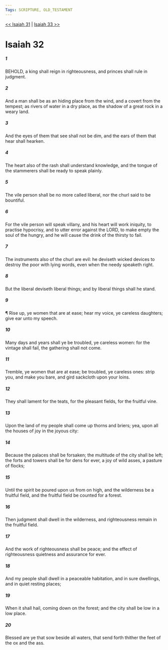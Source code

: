 ```yaml
---
Tags: SCRIPTURE, OLD_TESTAMENT
---
```


[<< Isaiah 31](OLD_TESTAMENT/23_Isaiah/Isaiah_31.md) | [Isaiah 33 >>](OLD_TESTAMENT/23_Isaiah/Isaiah_33.md)

# Isaiah 32

##### 1
 BEHOLD, a king shall reign in righteousness, and princes shall rule in judgment.
##### 2
 And a man shall be as an hiding place from the wind, and a covert from the tempest; as rivers of water in a dry place, as the shadow of a great rock in a weary land.
##### 3
 And the eyes of them that see shall not be dim, and the ears of them that hear shall hearken.
##### 4
 The heart also of the rash shall understand knowledge, and the tongue of the stammerers shall be ready to speak plainly.
##### 5
 The vile person shall be no more called liberal, nor the churl said to be bountiful.
##### 6
 For the vile person will speak villany, and his heart will work iniquity, to practise hypocrisy, and to utter error against the LORD, to make empty the soul of the hungry, and he will cause the drink of the thirsty to fail.
##### 7
 The instruments also of the churl are evil: he deviseth wicked devices to destroy the poor with lying words, even when the needy speaketh right.
##### 8
 But the liberal deviseth liberal things; and by liberal things shall he stand.
##### 9
 ¶ Rise up, ye women that are at ease; hear my voice, ye careless daughters; give ear unto my speech.
##### 10
 Many days and years shall ye be troubled, ye careless women: for the vintage shall fail, the gathering shall not come.
##### 11
 Tremble, ye women that are at ease; be troubled, ye careless ones: strip you, and make you bare, and gird sackcloth upon your loins.
##### 12
 They shall lament for the teats, for the pleasant fields, for the fruitful vine.
##### 13
 Upon the land of my people shall come up thorns and briers; yea, upon all the houses of joy in the joyous city:
##### 14
 Because the palaces shall be forsaken; the multitude of the city shall be left; the forts and towers shall be for dens for ever, a joy of wild asses, a pasture of flocks;
##### 15
 Until the spirit be poured upon us from on high, and the wilderness be a fruitful field, and the fruitful field be counted for a forest.
##### 16
 Then judgment shall dwell in the wilderness, and righteousness remain in the fruitful field.
##### 17
 And the work of righteousness shall be peace; and the effect of righteousness quietness and assurance for ever.
##### 18
 And my people shall dwell in a peaceable habitation, and in sure dwellings, and in quiet resting places;
##### 19
 When it shall hail, coming down on the forest; and the city shall be low in a low place.
##### 20
 Blessed are ye that sow beside all waters, that send forth thither the feet of the ox and the ass.

